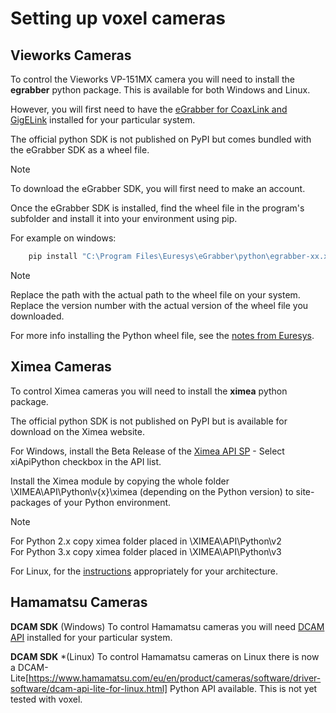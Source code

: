 # Setting up voxel cameras

## Vieworks Cameras

To control the Vieworks VP-151MX camera you will need to install the **egrabber** python package. This is available for both Windows and Linux.

However, you will first need to have the [eGrabber for CoaxLink and GigELink](https://www.euresys.com/en/Support/Download-area?Series=105d06c5-6ad9-42ff-b7ce-622585ce607f) installed for your particular system.

The official python SDK is not published on PyPI but comes bundled with the eGrabber SDK as a wheel file.

> [!NOTE]
> To download the eGrabber SDK, you will first need to make an account.

Once the eGrabber SDK is installed, find the wheel file in the program's subfolder and install it into your environment using pip.

For example on windows:

```bash
    pip install "C:\Program Files\Euresys\eGrabber\python\egrabber-xx.xx.x.xx-py2.py3-none-any.whl"
```

> [!NOTE]
> Replace the path with the actual path to the wheel file on your system.
> Replace the version number with the actual version of the wheel file you downloaded.

For more info installing the Python wheel file, see the [notes from Euresys](https://documentation.euresys.com/Products/COAXLINK/COAXLINK/en-us/Content/04_eGrabber/programmers-guide/Python.htm).

## Ximea Cameras

To control Ximea cameras you will need to install the **ximea** python package.

The official python SDK is not published on PyPI but is available for download
on the Ximea website.

For Windows, install the Beta Release of the [Ximea API SP](https://www.ximea.com/support/wiki/apis/XIMEA_Windows_Software_Package) - Select xiApiPython checkbox in the API list.

Install the Ximea module by copying the whole folder \XIMEA\API\Python\v{x}\ximea (depending on the Python version) to site-packages of your Python environment.

> [!NOTE]
> For Python 2.x copy ximea folder placed in \XIMEA\API\Python\v2\
> For Python 3.x copy ximea folder placed in \XIMEA\API\Python\v3

For Linux, for the [instructions](https://www.ximea.com/support/wiki/apis/XIMEA_Linux_Software_Package#Installation) appropriately for your architecture.

## Hamamatsu Cameras

**DCAM SDK** (Windows)
To control Hamamatsu cameras you will need
[DCAM API](https://dcam-api.com/) installed for your particular system.

**DCAM SDK** *(Linux)
To control Hamamatsu cameras on Linux there is now a DCAM-Lite[https://www.hamamatsu.com/eu/en/product/cameras/software/driver-software/dcam-api-lite-for-linux.html] Python
API available. This is not yet tested with voxel.
